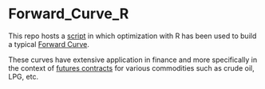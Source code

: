 # Forward_Curve_R

This repo hosts a [script](https://github.com/arashshams/forward_curve_R/blob/master/Optimization.Rmd) in which optimization with R has been used to build a typical [Forward Curve](https://en.wikipedia.org/wiki/Forward_curve#:~:text=The%20forward%20curve%20is%20a,payment%20can%20be%20concluded%20today.&text=The%20forward%20curve%20represents%20a%20term%20structure%20of%20prices.).

These curves have extensive application in finance and more specifically in the context of [futures contracts](https://www.investopedia.com/terms/f/futurescontract.asp#:~:text=A%20futures%20contract%20is%20a,specified%20time%20in%20the%20future.&text=The%20buyer%20of%20a%20futures,when%20the%20futures%20contract%20expires.) for various commodities such as crude oil, LPG, etc.
